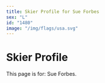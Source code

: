 ```yaml
---
title: Skier Profile for Sue Forbes
sex: "L"
id: "1480"
image: "/img/flags/usa.svg" 
---
```


# Skier Profile

This page is for: Sue Forbes.
    